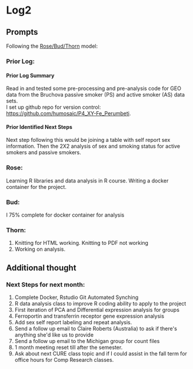 # Log2 

## Prompts
Following the [Rose/Bud/Thorn](https://www.panoramaed.com/blog/rose-bud-thorn-activity-and-worksheet#:~:text=%22Rose%2C%20Bud%2C%20Thorn%22%20is%20a%20mindful%20design%2D,day%2C%20week%2C%20or%20month.) model:

### Prior Log:
#### Prior Log Summary
Read in and tested some pre-processing and pre-analysis code for GEO data from the Bruchova passive smoker (PS) and active smoker (AS) data sets.  
I set up github repo for version control: https://github.com/humosaic/P4_XY-Fe_Perumbeti.
#### Prior Identified Next Steps
Next step following this would be joining a table with self report sex information.
Then the 2X2 analysis of sex and smoking status for active smokers and passive smokers.

### Rose:
Learning R libraries and data analysis in R course.  Writing a docker container for the project.  

### Bud: 
I 75% complete for docker container for analysis  

### Thorn: 
1.  Knitting for HTML working.  Knitting to PDF not working
2.  Working on analysis.

## Additional thought
### Next Steps for next month:
1.  Complete Docker, Rstudio Git Automated Synching
2.  R data analysis class to improve R coding ability to apply to the project
3.  First iteration of PCA and Differential expression analysis for groups
4.  Ferroportin and transferrin receptor gene expression analysis
5.  Add sex self report labeling and repeat analysis.
6.  Send a follow up email to Claire Roberts (Australia) to ask if there's anything she'd like us to provide
7.  Send a follow up email to the Michigan group for count files
8.  1 month meeting reset till after the semester.
9.  Ask about next CURE class topic and if I could assist in the fall term for office hours for  Comp Research classes.
